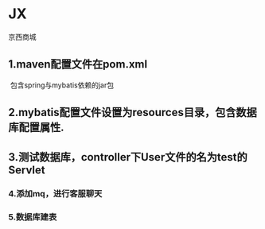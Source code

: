 # JX
京西商城

## 1.maven配置文件在pom.xml
  包含spring与mybatis依赖的jar包
## 2.mybatis配置文件设置为resources目录，包含数据库配置属性.
## 3.测试数据库，controller下User文件的名为test的Servlet


### 4.添加mq，进行客服聊天
### 5.数据库建表
